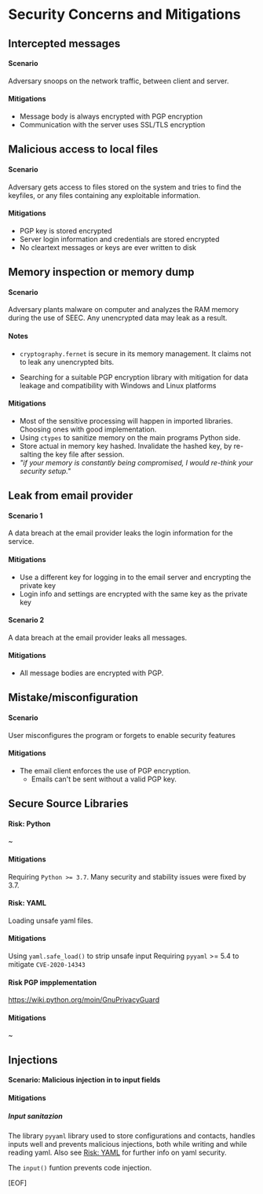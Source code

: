 # Security Concerns and Mitigations

## Intercepted messages

#### Scenario

Adversary snoops on the network traffic, between client and server.

#### Mitigations

- Message body is always encrypted with PGP encryption
- Communication with the server uses SSL/TLS encryption

## Malicious access to local files

#### Scenario

Adversary gets access to files stored on the system and tries to find the keyfiles, or any files containing any exploitable information.

#### Mitigations

- PGP key is stored encrypted
- Server login information and credentials are stored encrypted
- No cleartext messages or keys are ever written to disk

## Memory inspection or memory dump

#### Scenario

Adversary plants malware on computer and analyzes the RAM memory during the use of SEEC. Any unencrypted data may leak as a result.

#### Notes

- `cryptography.fernet` is secure in its memory management. It claims not to leak any unencrypted bits.

- Searching for a suitable PGP encryption library with mitigation for data leakage and compatibility with Windows and Linux platforms

#### Mitigations

- Most of the sensitive processing will happen in imported libraries. Choosing ones with good implementation.
- Using `ctypes` to sanitize memory on the main programs Python side.
- Store actual in memory key hashed. Invalidate the hashed key, by re-salting the key file after session.
- *"if your memory is constantly being compromised, I would re-think your security setup."*

## Leak from email provider

#### Scenario 1

A data breach at the email provider leaks the login information for the service.

#### Mitigations

- Use a different key for logging in to the email server and encrypting the private key
- Login info and settings are encrypted with the same key as the private key

#### Scenario 2

A data breach at the email provider leaks all messages.

#### Mitigations

- All message bodies are encrypted with PGP.

## Mistake/misconfiguration

#### Scenario

User misconfigures the program or forgets to enable security features

#### Mitigations

- The email client enforces the use of PGP encryption.
	- Emails can't be sent without a valid PGP key.

## Secure Source Libraries

#### Risk: Python

~

#### Mitigations

Requiring `Python >= 3.7`. Many security and stability issues were fixed by 3.7.

#### Risk: YAML

Loading unsafe yaml files.

#### Mitigations

Using `yaml.safe_load()` to strip unsafe input
Requiring `pyyaml` >= 5.4 to mitigate `CVE-2020-14343`

#### Risk PGP impplementation


https://wiki.python.org/moin/GnuPrivacyGuard

#### Mitigations

~

## Injections

#### Scenario: Malicious injection in to input fields

#### Mitigations

##### Input sanitazion

The library `pyyaml` library used to store configurations and contacts, handles inputs well and prevents malicious injections, both while writing and while reading yaml. Also see [Risk: YAML](#Risk:_YAML) for further info on yaml security.

The `input()` funtion prevents code injection.

[EOF]
